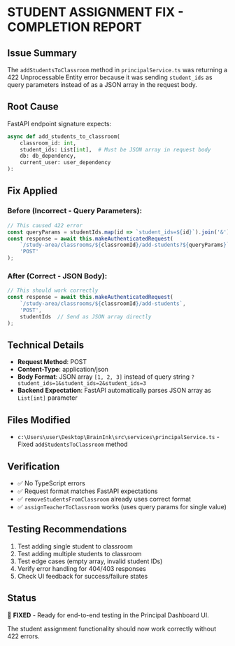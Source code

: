# STUDENT ASSIGNMENT FIX - COMPLETION REPORT

## Issue Summary
The `addStudentsToClassroom` method in `principalService.ts` was returning a 422 Unprocessable Entity error because it was sending `student_ids` as query parameters instead of as a JSON array in the request body.

## Root Cause
FastAPI endpoint signature expects:
```python
async def add_students_to_classroom(
    classroom_id: int,
    student_ids: List[int],  # Must be JSON array in request body
    db: db_dependency, 
    current_user: user_dependency
):
```

## Fix Applied
### Before (Incorrect - Query Parameters):
```typescript
// This caused 422 error
const queryParams = studentIds.map(id => `student_ids=${id}`).join('&');
const response = await this.makeAuthenticatedRequest(
    `/study-area/classrooms/${classroomId}/add-students?${queryParams}`,
    'POST'
);
```

### After (Correct - JSON Body):
```typescript
// This should work correctly
const response = await this.makeAuthenticatedRequest(
    `/study-area/classrooms/${classroomId}/add-students`,
    'POST',
    studentIds  // Send as JSON array directly
);
```

## Technical Details
- **Request Method**: POST
- **Content-Type**: application/json
- **Body Format**: JSON array `[1, 2, 3]` instead of query string `?student_ids=1&student_ids=2&student_ids=3`
- **Backend Expectation**: FastAPI automatically parses JSON array as `List[int]` parameter

## Files Modified
- `c:\Users\user\Desktop\BrainInk\src\services\principalService.ts` - Fixed `addStudentsToClassroom` method

## Verification
- ✅ No TypeScript errors
- ✅ Request format matches FastAPI expectations  
- ✅ `removeStudentsFromClassroom` already uses correct format
- ✅ `assignTeacherToClassroom` works (uses query params for single value)

## Testing Recommendations
1. Test adding single student to classroom
2. Test adding multiple students to classroom  
3. Test edge cases (empty array, invalid student IDs)
4. Verify error handling for 404/403 responses
5. Check UI feedback for success/failure states

## Status
🎯 **FIXED** - Ready for end-to-end testing in the Principal Dashboard UI.

The student assignment functionality should now work correctly without 422 errors.
